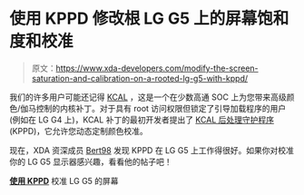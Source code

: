 # 使用 KPPD 修改根 LG G5 上的屏幕饱和度和校准

> 原文：<https://www.xda-developers.com/modify-the-screen-saturation-and-calibration-on-a-rooted-lg-g5-with-kppd/>

我们的许多用户可能还记得 [KCAL](https://forum.xda-developers.com/android/software-hacking/dev-kcal-advanced-color-control-t3032080) ，这是一个在少数高通 SOC 上为您带来高级颜色/伽马控制的内核补丁。对于具有 root 访问权限但锁定了引导加载程序的用户(例如在 LG G4 上)，KCAL 补丁的最初开发者提出了 [KCAL 后处理守护程序](https://forum.xda-developers.com/g4/orig-development/kppd-configure-post-processing-settings-t3165247) (KPPD)，它允许您动态定制颜色校准。

现在，XDA 资深成员 [Bert98](https://forum.xda-developers.com/member.php?u=4758250) 发现 KPPD 在 LG G5 上工作得很好。如果你对校准你的 LG G5 显示器感兴趣，看看他的帖子吧！

[**使用 KPPD**](https://forum.xda-developers.com/lg-g5/themes/guide-edit-screen-saturation-t3607127) 校准 LG G5 的屏幕